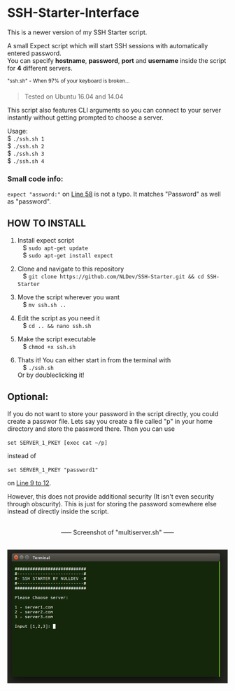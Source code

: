 # SSH-Starter-Interface
This is a newer version of my SSH Starter script.

A small Expect script which will start SSH sessions with automatically entered password.<br>
You can specify <b>hostname</b>, <b>password</b>, <b>port</b> and <b>username</b> inside the script for **4** different servers. 

<sup>"ssh.sh" - When 97% of your keyboard is broken...</sup>

> Tested on Ubuntu 16.04 and 14.04

This script also features CLI arguments so you can connect to your server instantly without getting prompted to choose a server.

Usage:<br>
$ `./ssh.sh 1`<br>
$ `./ssh.sh 2`<br>
$ `./ssh.sh 3`<br>
$ `./ssh.sh 4`

### Small code info:
`expect "assword:"` on <a href="https://github.com/NLDev/SSH-Starter/blob/master/ssh.sh#L58">Line 58</a> is not a typo. 
It matches "Password" as well as "password".

## HOW TO INSTALL

1. Install expect script <br>
&nbsp;&nbsp;&nbsp;$ `sudo apt-get update` <br>
&nbsp;&nbsp;&nbsp;$ `sudo apt-get install expect` <br>

2. Clone and navigate to this repository <br>
&nbsp;&nbsp;&nbsp;$ `git clone https://github.com/NLDev/SSH-Starter.git && cd SSH-Starter` <br>

3. Move the script wherever you want <br>
&nbsp;&nbsp;&nbsp;$ `mv ssh.sh ..`<br>

4. Edit the script as you need it <br>
&nbsp;&nbsp;&nbsp;$ `cd .. && nano ssh.sh` <br>

5. Make the script executable <br>
&nbsp;&nbsp;&nbsp;$ `chmod +x ssh.sh` <br>

6. Thats it! You can either start in from the terminal with <br>
&nbsp;&nbsp;&nbsp;$ `./ssh.sh` <br>
Or by doubleclicking it!

## Optional:

If you do not want to store your password in the script directly, you could create a passwor file. Lets say you create a file called "p" in your home directory and store the password there. Then you can use 

`set SERVER_1_PKEY [exec cat ~/p]`

instead of 

`set SERVER_1_PKEY "password1"`

on <a href="https://github.com/NLDev/SSH-Starter/blob/master/ssh.sh#L9-L12">Line 9 to 12</a>.

However, this does not provide additional security (It isn't even security through obscurity). This is just for storing the password somewhere else instead of directly inside the script.

<p align="center">
<br>
<strike>&nbsp;&nbsp;&nbsp;&nbsp;&nbsp;&nbsp;</strike> Screenshot of "multiserver.sh" <strike>&nbsp;&nbsp;&nbsp;&nbsp;&nbsp;&nbsp;</strike><br><br>
</p>
<center>
<img src="https://raw.githubusercontent.com/NLDev/SSH-Starter/master/.src/scr1.png" />
</center>
